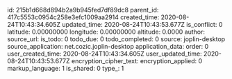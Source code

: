 

id: 215b1d668d894b2a9b945fed7df89dc8
parent_id: 417c5553c0954c258e3efc1009aa2914
created_time: 2020-08-24T10:43:34.605Z
updated_time: 2020-08-24T10:43:53.677Z
is_conflict: 0
latitude: 0.00000000
longitude: 0.00000000
altitude: 0.0000
author: 
source_url: 
is_todo: 0
todo_due: 0
todo_completed: 0
source: joplin-desktop
source_application: net.cozic.joplin-desktop
application_data: 
order: 0
user_created_time: 2020-08-24T10:43:34.605Z
user_updated_time: 2020-08-24T10:43:53.677Z
encryption_cipher_text: 
encryption_applied: 0
markup_language: 1
is_shared: 0
type_: 1
